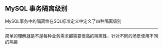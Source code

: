 
## MySQL 事务隔离级别

MySQL事务中的隔离性在SQL标准定义中定义了四种隔离级别

-----------------------------------------------------------------------------------------------

简单的理解就是不是每种业务需求都需要很高的隔离性，针对不同的场景使用不同的隔离


